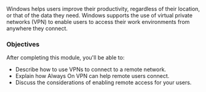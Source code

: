 Windows helps users improve their productivity, regardless of their location, or that of the data they need. Windows supports the use of virtual private networks (VPN) to enable users to access their work environments from anywhere they connect.

### Objectives

After completing this module, you'll be able to:

 -  Describe how to use VPNs to connect to a remote network.
 -  Explain how Always On VPN can help remote users connect.
 -  Discuss the considerations of enabling remote access for your users.
